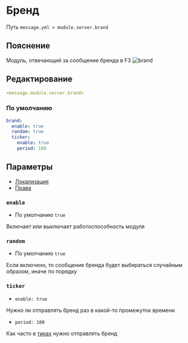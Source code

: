 # Бренд
Путь `message.yml > module.server.brand`

## Пояснение
Модуль, отвечающий за сообщение бренда в F3
![brand](/brand.png)

## Редактирование
```yaml
<message.module.server.brand>
```

### По умолчанию
```yaml
brand:
  enable: true
  random: true
  ticker:
    enable: true
    period: 100
```

## Параметры

- [Локализация](/ru/localizations/ru_ru/message/brand/)
- [Права](/ru/permission/message/brand/)

### `enable`
- По умолчанию `true`

Включает или выключает работоспособность модуля

### `random`
- По умолчанию `true`

Если включено, то сообщение бренда будет выбираться случайным образом, иначе по порядку

### `ticker`
- `enable: true`

Нужно ли отправлять бренд раз в какой-то промежуток времени

- `period: 100`

Как часто в [тиках](https://ru.minecraft.wiki/w/%D0%A2%D0%B0%D0%BA%D1%82) нужно отправлять бренд